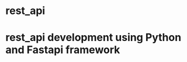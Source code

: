# rest_api
rest_api development using Python and Fastapi framework
=======================================================

